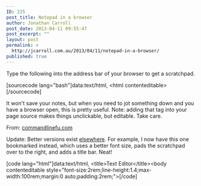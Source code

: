 ```yaml
---
ID: 225
post_title: Notepad in a browser
author: Jonathan Carroll
post_date: 2013-04-11 09:55:47
post_excerpt: ""
layout: post
permalink: >
  http://jcarroll.com.au/2013/04/11/notepad-in-a-browser/
published: true
---
```

Type the following into the address bar of your browser to get a scratchpad. <!--more-->

[sourcecode lang="bash"]data:text/html, &lt;html contenteditable&gt;[/sourcecode]

It won't save your notes, but when you need to jot something down and you have a browser open, this is pretty useful. Note: adding that tag into your page source makes things unclickable, but editable. Take care.

From: <a href="http://www.commandlinefu.com/commands/view/12161/notepad-in-a-browser-type-this-in-the-url-bar" title="commandlinefu.com" target="_blank">commandlinefu.com</a>

Update: Better versions exist <a href="https://coderwall.com/p/lhsrcq">elsewhere</a>. For example, I now have this one bookmarked instead, which uses a better font size, pads the scratchpad over to the right, and adds a title bar. Neat!

[code lang="html"]data:text/html, &lt;title&gt;Text Editor&lt;/title&gt;&lt;body contenteditable style=&quot;font-size:2rem;line-height:1.4;max-width:100rem;margin:0 auto;padding:2rem;&quot;&gt;[/code]
